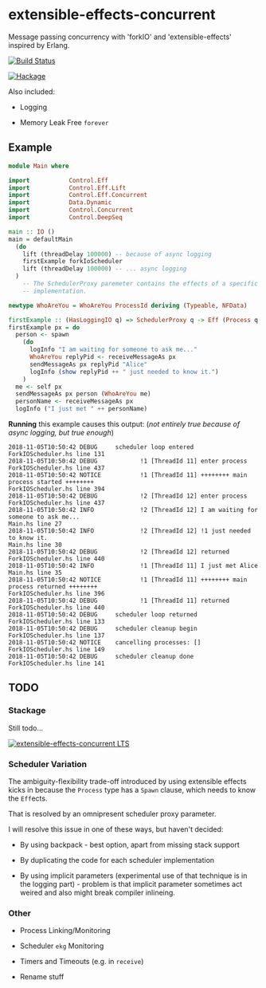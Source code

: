 # extensible-effects-concurrent

Message passing concurrency with 'forkIO' and 'extensible-effects' inspired by Erlang.

[![Build Status](https://travis-ci.org/sheyll/extensible-effects-concurrent.svg?branch=master)](https://travis-ci.org/sheyll/extensible-effects-concurrent)

[![Hackage](https://img.shields.io/hackage/v/extensible-effects-concurrent.svg?style=flat)](http://hackage.haskell.org/package/extensible-effects-concurrent)

Also included:

- Logging

- Memory Leak Free `forever`

## Example

```haskell
module Main where

import           Control.Eff
import           Control.Eff.Lift
import           Control.Eff.Concurrent
import           Data.Dynamic
import           Control.Concurrent
import           Control.DeepSeq

main :: IO ()
main = defaultMain
  (do
    lift (threadDelay 100000) -- because of async logging
    firstExample forkIoScheduler
    lift (threadDelay 100000) -- ... async logging
  )
    -- The SchedulerProxy paremeter contains the effects of a specific scheduler
    -- implementation.

newtype WhoAreYou = WhoAreYou ProcessId deriving (Typeable, NFData)

firstExample :: (HasLoggingIO q) => SchedulerProxy q -> Eff (Process q ': q) ()
firstExample px = do
  person <- spawn
    (do
      logInfo "I am waiting for someone to ask me..."
      WhoAreYou replyPid <- receiveMessageAs px
      sendMessageAs px replyPid "Alice"
      logInfo (show replyPid ++ " just needed to know it.")
    )
  me <- self px
  sendMessageAs px person (WhoAreYou me)
  personName <- receiveMessageAs px
  logInfo ("I just met " ++ personName)
```

**Running** this example causes this output:
(_not entirely true because of async logging, but true enough_)

```text
2018-11-05T10:50:42 DEBUG     scheduler loop entered                                                   ForkIOScheduler.hs line 131
2018-11-05T10:50:42 DEBUG            !1 [ThreadId 11] enter process                                                            ForkIOScheduler.hs line 437
2018-11-05T10:50:42 NOTICE           !1 [ThreadId 11] ++++++++ main process started ++++++++                                   ForkIOScheduler.hs line 394
2018-11-05T10:50:42 DEBUG            !2 [ThreadId 12] enter process                                                            ForkIOScheduler.hs line 437
2018-11-05T10:50:42 INFO             !2 [ThreadId 12] I am waiting for someone to ask me...                                               Main.hs line 27
2018-11-05T10:50:42 INFO             !2 [ThreadId 12] !1 just needed to know it.                                                          Main.hs line 30
2018-11-05T10:50:42 DEBUG            !2 [ThreadId 12] returned                                                                 ForkIOScheduler.hs line 440
2018-11-05T10:50:42 INFO             !1 [ThreadId 11] I just met Alice                                                                    Main.hs line 35
2018-11-05T10:50:42 NOTICE           !1 [ThreadId 11] ++++++++ main process returned ++++++++                                  ForkIOScheduler.hs line 396
2018-11-05T10:50:42 DEBUG            !1 [ThreadId 11] returned                                                                 ForkIOScheduler.hs line 440
2018-11-05T10:50:42 DEBUG     scheduler loop returned                                                  ForkIOScheduler.hs line 133
2018-11-05T10:50:42 DEBUG     scheduler cleanup begin                                                  ForkIOScheduler.hs line 137
2018-11-05T10:50:42 NOTICE    cancelling processes: []                                                 ForkIOScheduler.hs line 149
2018-11-05T10:50:42 DEBUG     scheduler cleanup done                                                   ForkIOScheduler.hs line 141
```

## TODO

### Stackage

Still todo...

[![extensible-effects-concurrent LTS](http://stackage.org/package/extensible-effects-concurrent/badge/lts)](http://stackage.org/lts/package/extensible-effects-concurrent)

### Scheduler Variation

The ambiguity-flexibility trade-off introduced by using extensible effects
kicks in because the `Process` type has a `Spawn` clause, which needs to
know the `Eff`ects.

That is resolved by an omnipresent scheduler proxy parameter.

I will resolve this issue in one of these ways, but haven't decided:

- By using backpack - best option, apart from missing stack support

- By duplicating the code for each scheduler implementation

- By using implicit parameters (experimental use of that technique is in
  the logging part) - problem is that implicit parameter sometimes act weired
  and also might break compiler inlineing.

### Other

- Process Linking/Monitoring

- Scheduler `ekg` Monitoring

- Timers and Timeouts (e.g. in `receive`)

- Rename stuff
